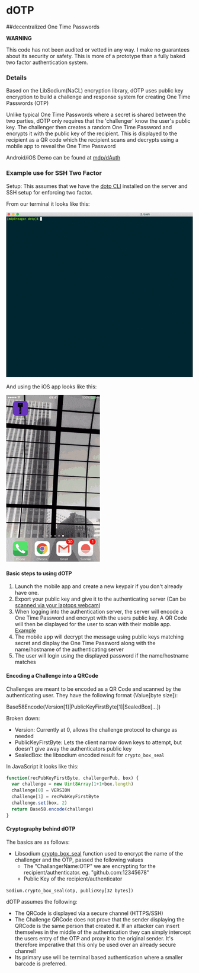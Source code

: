# dOTP
##decentralized One Time Passwords

__WARNING__

This code has not been audited or vetted in any way.
I make no guarantees about its security or safety.
This is more of a prototype than a fully baked two factor authentication system.

### Details

Based on the LibSodium(NaCL) encryption library, dOTP uses public key encryption to build a challenge and response system for creating One Time Passwords (OTP)

Unlike typical One Time Passwords where a secret is shared between the two parties, dOTP only requires that the 'challenger' know the user's public key. The challenger then creates a random One Time Password and encrypts it with the public key of the recipient. This is displayed to the recipient as a QR code which the recipient scans and decrypts using a mobile app to reveal the One Time Password

Android/iOS Demo can be found at [mdp/dAuth](https://github.com/mdp/dAuth)

### Example use for SSH Two Factor

Setup: This assumes that we have the [dotp CLI](https://github.com/mdp/go-dotp) installed on the server and SSH setup for enforcing two factor.

From our terminal it looks like this:

![Terminal two factor](https://github.com/mdp/dotp/raw/master/sshTwoFactor1.gif)

And using the iOS app looks like this:

![iOS app](https://github.com/mdp/dotp/raw/master/dAuthDemo1.gif)


#### Basic steps to using dOTP

1. Launch the mobile app and create a new keypair if you don't already have one.
2. Export your public key and give it to the authenticating server (Can be [scanned via your laptops webcam](https://mdp.github.io/dotp/scan/?redir=https%3A%2F%2Fmdp.github.io%2Fdotp%2Fdemo%2F%23%2F%3F))
3. When logging into the authentication server, the server will encode a One Time Password and encrypt with the users public key. A QR Code will then be displayed for the user to scan with their mobile app. [Example](https://mdp.github.io/dotp/demo/#/BPAkh9cmVnQYwJN5QCmoysNp89355PfNyDfApBWmuMQZL?_k=6y3749)
4. The mobile app will decrypt the message using public keys matching secret and display the One Time Password along with the name/hostname of the authenticating server
5. The user will login using the displayed password if the name/hostname matches

#### Encoding a Challenge into a QRCode

Challenges are meant to be encoded as a QR Code and scanned by the authenticating user. They have the following format (Value[byte size]):

Base58Encode(Version[1]|PublicKeyFirstByte[1]|SealedBox[...])

Broken down:

- Version: Currently at 0, allows the challenge protocol to change as needed
- PublicKeyFirstByte: Lets the client narrow down keys to attempt, but doesn't give away the authenticators public key
- SealedBox: the libsodium encoded result for `crypto_box_seal`

In JavaScript it looks like this:

```javascript
function(recPubKeyFirstByte, challengerPub, box) {
  var challenge = new Uint8Array(1+1+box.length)
  challenge[0] = VERSION
  challenge[1] = recPubKeyFirstByte
  challenge.set(box, 2)
  return Base58.encode(challenge)
}
```

#### Cryptography behind dOTP

The basics are as follows:
- Libsodium [crypto_box_seal](https://download.libsodium.org/doc/public-key_cryptography/sealed_boxes.html) function used to encrypt the name of the challenger and the OTP, passed the following values
  - The "ChallangerName:OTP" we are encrypting for the recipient/authenticator. eg. "github.com:12345678"
  - Public Key of the recipient/authenticator

`Sodium.crypto_box_seal(otp, publicKey[32 bytes])`

dOTP assumes the following:
- The QRCode is displayed via a secure channel (HTTPS/SSH)
- The Challenge QRCode does not prove that the sender displaying the QRCode is the same person that created it. If an attacker can insert themselves in the middle of the authentication they can simply intercept the users entry of the OTP and proxy it to the original sender. It's therefore imperative that this only be used over an already secure channel!
- Its primary use will be terminal based authentication where a smaller barcode is preferred.


